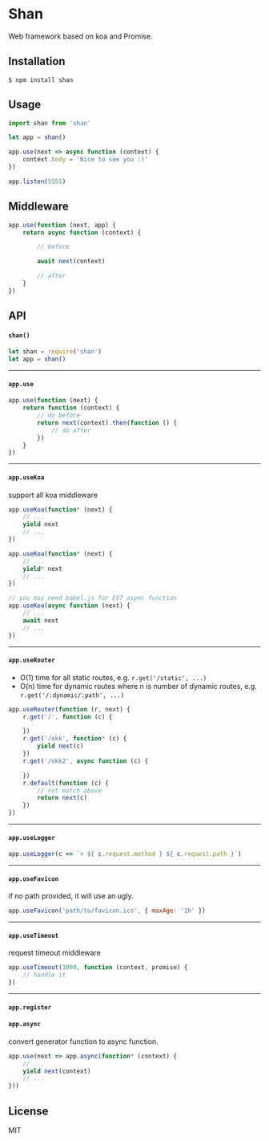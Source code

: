 
# Shan

Web framework based on koa and Promise.

## Installation

```
$ npm install shan
```

## Usage

```js
import shan from 'shan'

let app = shan()

app.use(next => async function (context) {
    context.body = 'Nice to see you :)'
})

app.listen(5555)
```

## Middleware

```js
app.use(function (next, app) {
    return async function (context) {

        // before

        await next(context)

        // after
    }
})
```

## API

#### `shan()`

```js
let shan = require('shan')
let app = shan()
```
---
#### `app.use`

```js
app.use(function (next) {
    return function (context) {
        // do before
        return next(context).then(function () {
            // do after
        })
    }
})

```
---
#### `app.useKoa`

support all koa middleware

```js
app.useKoa(function* (next) {
    // ...
    yield next
    // ...
})

app.useKoa(function* (next) {
    // ...
    yield* next
    // ...
})

// you may need babel.js for ES7 async function
app.useKoa(async function (next) {
    // ...
    await next
    // ...
})
```
---
#### `app.useRouter`

* O(1) time for all static routes, e.g. `r.get('/static', ...)`
* O(n) time for dynamic routes where n is number of dynamic routes, e.g. `r.get('/:dynamic/:path', ...)`

```js
app.useRouter(function (r, next) {
    r.get('/', function (c) {

    })
    r.get('/okk', function* (c) {
        yield next(c)
    })
    r.get('/okk2', async function (c) {

    })
    r.default(function (c) {
        // not match above
        return next(c)
    })
})
```
---
#### `app.useLogger`

```js
app.useLogger(c => `> ${ c.request.method } ${ c.request.path }`)
```
---
#### `app.useFavicon`

if no path provided, it will use an ugly.

```js
app.useFavicon('path/to/favicon.ico', { maxAge: '1h' })
```
---
#### `app.useTimeout`

request timeout middleware

```js
app.useTimeout(1000, function (context, promise) {
    // handle it
})
```
---
#### `app.register`

#### `app.async`

convert generator function to async function.

```js
app.use(next => app.async(function* (context) {
    // ...
    yield next(context)
    // ...
}))
```

## License

MIT
